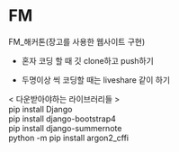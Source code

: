 # FM
FM_해커톤(장고를 사용한 웹사이트 구현)

- 혼자 코딩 할 때 깃 clone하고 push하기

- 두명이상 씩 코딩할 때는 liveshare 같이 하기

< 다운받아야하는 라이브러리들 > <br>
pip install Django <br>
pip install django-bootstrap4 <br>
pip install django-summernote <br>
python -m pip install argon2_cffi
